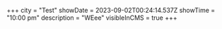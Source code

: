 +++
city = "Test"
showDate = 2023-09-02T00:24:14.537Z
showTime = "10:00 pm"
description = "WEee"
visibleInCMS = true
+++
